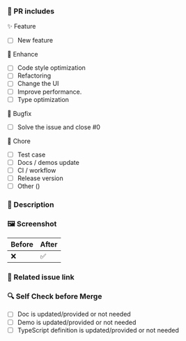 ### 👀 PR includes

<!-- Add completed items in this PR, and change [ ] to [x]. -->

✨ Feature

- [ ] New feature

🎨 Enhance

- [ ] Code style optimization
- [ ] Refactoring
- [ ] Change the UI
- [ ] Improve performance.
- [ ] Type optimization

🐛 Bugfix

- [ ] Solve the issue and close #0

🔧 Chore

- [ ] Test case
- [ ] Docs / demos update
- [ ] CI / workflow
- [ ] Release version
- [ ] Other (<!-- what? -->)

### 📝 Description

### 🖼️ Screenshot

| Before                         | After                         |
| ------------------------------ | ------------------------------ |
| ❌                             | ✅                              |

### 🔗 Related issue link

<!-- close #0 -->

### 🔍 Self Check before Merge

- [ ] Doc is updated/provided or not needed
- [ ] Demo is updated/provided or not needed
- [ ] TypeScript definition is updated/provided or not needed
